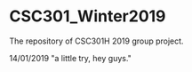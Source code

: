 # CSC301_Winter2019
The repository of CSC301H 2019 group project.


14/01/2019 "a little try, hey guys."